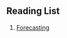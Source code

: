 ## Reading List

1. [Forecasting](https://medium.com/@akash.hiremath25/mastering-price-forecasting-arima-prophet-and-lstm-explained-6deea95668c6)
